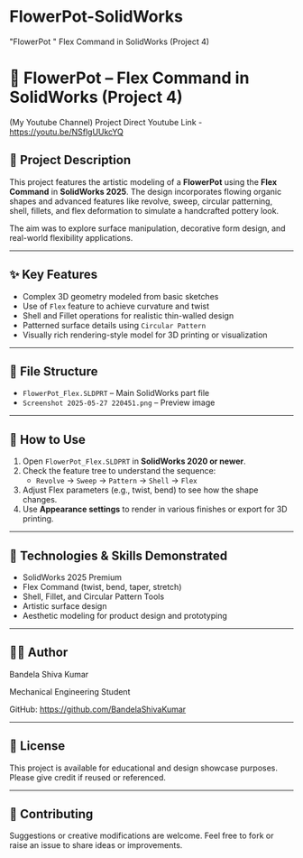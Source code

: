 # FlowerPot-SolidWorks
"FlowerPot " Flex Command in SolidWorks (Project 4)
# 🌺 FlowerPot – Flex Command in SolidWorks (Project 4)

(My Youtube Channel) Project Direct Youtube Link - https://youtu.be/NSflgUUkcYQ

## 📌 Project Description

This project features the artistic modeling of a **FlowerPot** using the **Flex Command** in **SolidWorks 2025**. The design incorporates flowing organic shapes and advanced features like revolve, sweep, circular patterning, shell, fillets, and flex deformation to simulate a handcrafted pottery look.

The aim was to explore surface manipulation, decorative form design, and real-world flexibility applications.

---

## ✨ Key Features

- Complex 3D geometry modeled from basic sketches
- Use of `Flex` feature to achieve curvature and twist
- Shell and Fillet operations for realistic thin-walled design
- Patterned surface details using `Circular Pattern`
- Visually rich rendering-style model for 3D printing or visualization

---

## 📂 File Structure

- `FlowerPot_Flex.SLDPRT` – Main SolidWorks part file
- `Screenshot 2025-05-27 220451.png` – Preview image

---

## 🚀 How to Use

1. Open `FlowerPot_Flex.SLDPRT` in **SolidWorks 2020 or newer**.
2. Check the feature tree to understand the sequence:
   - `Revolve` → `Sweep` → `Pattern` → `Shell` → `Flex`
3. Adjust Flex parameters (e.g., twist, bend) to see how the shape changes.
4. Use **Appearance settings** to render in various finishes or export for 3D printing.

---

## 🧰 Technologies & Skills Demonstrated

- SolidWorks 2025 Premium
- Flex Command (twist, bend, taper, stretch)
- Shell, Fillet, and Circular Pattern Tools
- Artistic surface design
- Aesthetic modeling for product design and prototyping

---

## 👨‍💻 Author

Bandela Shiva Kumar

Mechanical Engineering Student

GitHub: https://github.com/BandelaShivaKumar

---

## 📃 License

This project is available for educational and design showcase purposes. Please give credit if reused or referenced.

---

## 📢 Contributing

Suggestions or creative modifications are welcome. Feel free to fork or raise an issue to share ideas or improvements.
